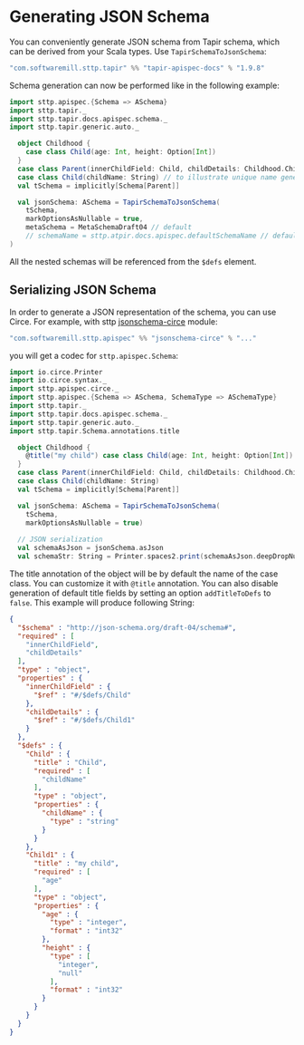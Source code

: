 # Generating JSON Schema

You can conveniently generate JSON schema from Tapir schema, which can be derived from your Scala types. Use `TapirSchemaToJsonSchema`:

```scala
"com.softwaremill.sttp.tapir" %% "tapir-apispec-docs" % "1.9.8"
```

Schema generation can now be performed like in the following example:

```scala
import sttp.apispec.{Schema => ASchema}
import sttp.tapir._
import sttp.tapir.docs.apispec.schema._
import sttp.tapir.generic.auto._

  object Childhood {
    case class Child(age: Int, height: Option[Int])
  }
  case class Parent(innerChildField: Child, childDetails: Childhood.Child)
  case class Child(childName: String) // to illustrate unique name generation
  val tSchema = implicitly[Schema[Parent]]

  val jsonSchema: ASchema = TapirSchemaToJsonSchema(
    tSchema,
    markOptionsAsNullable = true,
    metaSchema = MetaSchemaDraft04 // default
    // schemaName = sttp.atpir.docs.apispec.defaultSchemaName // default
)
```

All the nested schemas will be referenced from the `$defs` element.

## Serializing JSON Schema
In order to generate a JSON representation of the schema, you can use Circe. For example, with sttp [jsonschema-circe](https://github.com/softwaremill/sttp-apispec) module:

```scala
"com.softwaremill.sttp.apispec" %% "jsonschema-circe" % "..."
```

you will get a codec for `sttp.apispec.Schema`:

```scala
import io.circe.Printer
import io.circe.syntax._
import sttp.apispec.circe._
import sttp.apispec.{Schema => ASchema, SchemaType => ASchemaType}
import sttp.tapir._
import sttp.tapir.docs.apispec.schema._
import sttp.tapir.generic.auto._
import sttp.tapir.Schema.annotations.title

  object Childhood {
    @title("my child") case class Child(age: Int, height: Option[Int])
  }
  case class Parent(innerChildField: Child, childDetails: Childhood.Child)
  case class Child(childName: String)
  val tSchema = implicitly[Schema[Parent]]

  val jsonSchema: ASchema = TapirSchemaToJsonSchema(
    tSchema,
    markOptionsAsNullable = true)
  
  // JSON serialization
  val schemaAsJson = jsonSchema.asJson
  val schemaStr: String = Printer.spaces2.print(schemaAsJson.deepDropNullValues)
```

The title annotation of the object will be by default the name of the case class. You can customize it with `@title` annotation.
You can also disable generation of default title fields by setting an option `addTitleToDefs` to `false`.  This example will produce following String:

```json
{
  "$schema" : "http://json-schema.org/draft-04/schema#",
  "required" : [
    "innerChildField",
    "childDetails"
  ],
  "type" : "object",
  "properties" : {
    "innerChildField" : {
      "$ref" : "#/$defs/Child"
    },
    "childDetails" : {
      "$ref" : "#/$defs/Child1"
    }
  },
  "$defs" : {
    "Child" : {
      "title" : "Child",
      "required" : [
        "childName"
      ],
      "type" : "object",
      "properties" : {
        "childName" : {
          "type" : "string"
        }
      }
    },
    "Child1" : {
      "title" : "my child",
      "required" : [
        "age"
      ],
      "type" : "object",
      "properties" : {
        "age" : {
          "type" : "integer",
          "format" : "int32"
        },
        "height" : {
          "type" : [
            "integer",
            "null"
          ],
          "format" : "int32"
        }
      }
    }
  }
}
```
